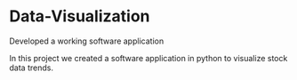 # Data-Visualization

Developed a working software application

In this project we created a software application in python to visualize stock data trends.